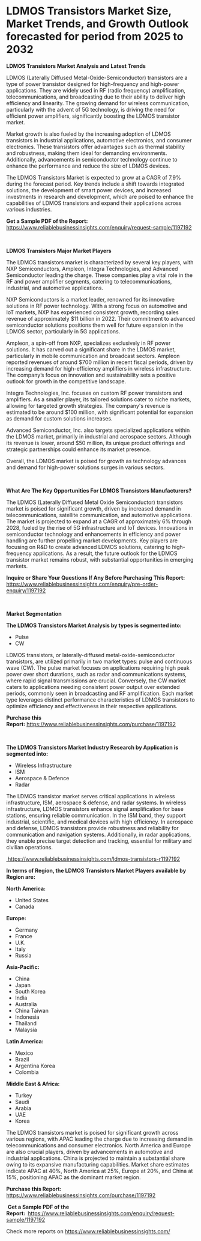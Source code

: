<p><h1>LDMOS Transistors Market Size, Market Trends, and Growth Outlook forecasted for period from 2025 to 2032</h1></p><p><strong>LDMOS Transistors Market Analysis and Latest Trends</strong></p>
<p><p>LDMOS (Laterally Diffused Metal-Oxide-Semiconductor) transistors are a type of power transistor designed for high-frequency and high-power applications. They are widely used in RF (radio frequency) amplification, telecommunications, and broadcasting due to their ability to deliver high efficiency and linearity. The growing demand for wireless communication, particularly with the advent of 5G technology, is driving the need for efficient power amplifiers, significantly boosting the LDMOS transistor market.</p><p>Market growth is also fueled by the increasing adoption of LDMOS transistors in industrial applications, automotive electronics, and consumer electronics. These transistors offer advantages such as thermal stability and robustness, making them ideal for demanding environments. Additionally, advancements in semiconductor technology continue to enhance the performance and reduce the size of LDMOS devices.</p><p>The LDMOS Transistors Market is expected to grow at a CAGR of 7.9% during the forecast period. Key trends include a shift towards integrated solutions, the development of smart power devices, and increased investments in research and development, which are poised to enhance the capabilities of LDMOS transistors and expand their applications across various industries.</p></p>
<p><strong>Get a Sample PDF of the Report:&nbsp;</strong> <a href="https://www.reliablebusinessinsights.com/enquiry/request-sample/1197192?utm_campaign=2306&utm_medium=2&utm_source=Github&utm_content=ia&utm_term=06042025&utm_id=ldmos-transistors">https://www.reliablebusinessinsights.com/enquiry/request-sample/1197192</a></p>
<p>&nbsp;</p>
<p><strong>LDMOS Transistors Major Market Players</strong></p>
<p><p>The LDMOS transistors market is characterized by several key players, with NXP Semiconductors, Ampleon, Integra Technologies, and Advanced Semiconductor leading the charge. These companies play a vital role in the RF and power amplifier segments, catering to telecommunications, industrial, and automotive applications.</p><p>NXP Semiconductors is a market leader, renowned for its innovative solutions in RF power technology. With a strong focus on automotive and IoT markets, NXP has experienced consistent growth, recording sales revenue of approximately $11 billion in 2022. Their commitment to advanced semiconductor solutions positions them well for future expansion in the LDMOS sector, particularly in 5G applications.</p><p>Ampleon, a spin-off from NXP, specializes exclusively in RF power solutions. It has carved out a significant share in the LDMOS market, particularly in mobile communication and broadcast sectors. Ampleon reported revenues of around $700 million in recent fiscal periods, driven by increasing demand for high-efficiency amplifiers in wireless infrastructure. The company’s focus on innovation and sustainability sets a positive outlook for growth in the competitive landscape.</p><p>Integra Technologies, Inc. focuses on custom RF power transistors and amplifiers. As a smaller player, its tailored solutions cater to niche markets, allowing for targeted growth strategies. The company's revenue is estimated to be around $100 million, with significant potential for expansion as demand for custom solutions increases.</p><p>Advanced Semiconductor, Inc. also targets specialized applications within the LDMOS market, primarily in industrial and aerospace sectors. Although its revenue is lower, around $50 million, its unique product offerings and strategic partnerships could enhance its market presence.</p><p>Overall, the LDMOS market is poised for growth as technology advances and demand for high-power solutions surges in various sectors.</p></p>
<p>&nbsp;</p>
<p><strong>What Are The Key Opportunities For LDMOS Transistors Manufacturers?</strong></p>
<p><p>The LDMOS (Laterally Diffused Metal Oxide Semiconductor) transistors market is poised for significant growth, driven by increased demand in telecommunications, satellite communication, and automotive applications. The market is projected to expand at a CAGR of approximately 6% through 2028, fueled by the rise of 5G infrastructure and IoT devices. Innovations in semiconductor technology and enhancements in efficiency and power handling are further propelling market developments. Key players are focusing on R&D to create advanced LDMOS solutions, catering to high-frequency applications. As a result, the future outlook for the LDMOS transistor market remains robust, with substantial opportunities in emerging markets.</p></p>
<p><strong>Inquire or Share Your Questions If Any Before Purchasing This Report:</strong> <a href="https://www.reliablebusinessinsights.com/enquiry/pre-order-enquiry/1197192?utm_campaign=2306&utm_medium=2&utm_source=Github&utm_content=ia&utm_term=06042025&utm_id=ldmos-transistors">https://www.reliablebusinessinsights.com/enquiry/pre-order-enquiry/1197192</a></p>
<p>&nbsp;</p>
<p><strong>Market Segmentation</strong></p>
<p><strong>The LDMOS Transistors Market Analysis by types is segmented into:</strong></p>
<p><ul><li>Pulse</li><li>CW</li></ul></p>
<p><p>LDMOS transistors, or laterally-diffused metal-oxide-semiconductor transistors, are utilized primarily in two market types: pulse and continuous wave (CW). The pulse market focuses on applications requiring high peak power over short durations, such as radar and communications systems, where rapid signal transmissions are crucial. Conversely, the CW market caters to applications needing consistent power output over extended periods, commonly seen in broadcasting and RF amplification. Each market type leverages distinct performance characteristics of LDMOS transistors to optimize efficiency and effectiveness in their respective applications.</p></p>
<p><strong>Purchase this Report:&nbsp;</strong><a href="https://www.reliablebusinessinsights.com/purchase/1197192?utm_campaign=2306&utm_medium=2&utm_source=Github&utm_content=ia&utm_term=06042025&utm_id=ldmos-transistors">https://www.reliablebusinessinsights.com/purchase/1197192</a></p>
<p>&nbsp;</p>
<p><strong>The LDMOS Transistors Market Industry Research by Application is segmented into:</strong></p>
<p><ul><li>Wireless Infrastructure</li><li>ISM</li><li>Aerospace & Defence</li><li>Radar</li></ul></p>
<p><p>The LDMOS transistor market serves critical applications in wireless infrastructure, ISM, aerospace & defense, and radar systems. In wireless infrastructure, LDMOS transistors enhance signal amplification for base stations, ensuring reliable communication. In the ISM band, they support industrial, scientific, and medical devices with high efficiency. In aerospace and defense, LDMOS transistors provide robustness and reliability for communication and navigation systems. Additionally, in radar applications, they enable precise target detection and tracking, essential for military and civilian operations.</p></p>
<p><a href="https://www.reliablebusinessinsights.com/ldmos-transistors-r1197192?utm_campaign=2306&utm_medium=2&utm_source=Github&utm_content=ia&utm_term=06042025&utm_id=ldmos-transistors">&nbsp;https://www.reliablebusinessinsights.com/ldmos-transistors-r1197192</a></p>
<p><strong>In terms of Region, the LDMOS Transistors Market Players available by Region are:</strong></p>
<p>
    <p> <strong> North America: </strong>
        <ul>
            <li>United States</li>
            <li>Canada</li>
        </ul>
        </p> 
    <p> <strong> Europe: </strong>
        <ul>
            <li>Germany</li>
            <li>France</li>
            <li>U.K.</li>
            <li>Italy</li>
            <li>Russia</li>
        </ul>
        </p> 
    <p> <strong> Asia-Pacific: </strong>
        <ul>
            <li>China</li>
            <li>Japan</li>
            <li>South Korea</li>
            <li>India</li>
            <li>Australia</li>
            <li>China Taiwan</li>
            <li>Indonesia</li>
            <li>Thailand</li>
            <li>Malaysia</li>
        </ul>
        </p> 
    <p> <strong> Latin America: </strong>
        <ul>
            <li>Mexico</li>
            <li>Brazil</li>
            <li>Argentina Korea</li>
            <li>Colombia</li>
        </ul>
        </p> 
    <p> <strong> Middle East & Africa: </strong>
        <ul>
            <li>Turkey</li>
            <li>Saudi</li>
            <li>Arabia</li>
            <li>UAE</li>
            <li>Korea</li>
        </ul>
    </p>
    </p>
<p><p>The LDMOS transistors market is poised for significant growth across various regions, with APAC leading the charge due to increasing demand in telecommunications and consumer electronics. North America and Europe are also crucial players, driven by advancements in automotive and industrial applications. China is projected to maintain a substantial share owing to its expansive manufacturing capabilities. Market share estimates indicate APAC at 40%, North America at 25%, Europe at 20%, and China at 15%, positioning APAC as the dominant market region.</p></p>
<p><strong>Purchase this Report: </strong><a href="https://www.reliablebusinessinsights.com/purchase/1197192?utm_campaign=2306&utm_medium=2&utm_source=Github&utm_content=ia&utm_term=06042025&utm_id=ldmos-transistors">https://www.reliablebusinessinsights.com/purchase/1197192</a></p>
<p>&nbsp;<strong>Get a Sample PDF of the Report:&nbsp;&nbsp;</strong><a href="https://www.reliablebusinessinsights.com/enquiry/request-sample/1197192?utm_campaign=2306&utm_medium=2&utm_source=Github&utm_content=ia&utm_term=06042025&utm_id=ldmos-transistors">https://www.reliablebusinessinsights.com/enquiry/request-sample/1197192</a></p>
<p><strong></strong></p>
<p>Check more reports on <a href="https://www.reliablebusinessinsights.com/?utm_campaign=2306&utm_medium=2&utm_source=Github&utm_content=ia&utm_term=06042025&utm_id=ldmos-transistors">https://www.reliablebusinessinsights.com/</a></p>